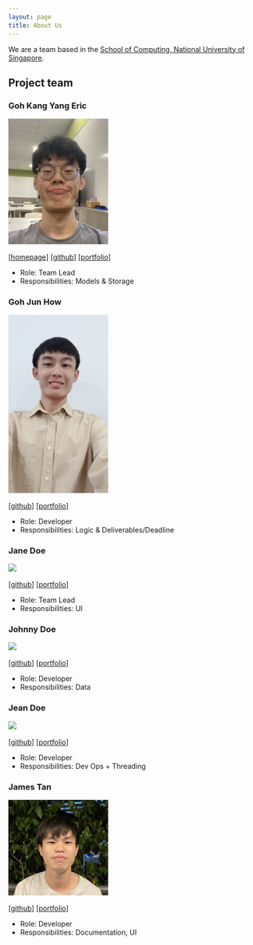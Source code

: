 ```yaml
---
layout: page
title: About Us
---
```


We are a team based in the [School of Computing, National University of Singapore](http://www.comp.nus.edu.sg).

## Project team

### Goh Kang Yang Eric

<img src="images/dangabit.png" width="200px">

[[homepage](https://dangabit.github.io/)]
[[github](https://github.com/Dangabit)]
[[portfolio](team/dangabit.md)]

* Role: Team Lead
* Responsibilities: Models & Storage

### Goh Jun How

<img src="images/jun-how.png" width="200px">

[[github](https://github.com/jun-how)]
[[portfolio](team/jun-how.md)]

* Role: Developer
* Responsibilities: Logic & Deliverables/Deadline

### Jane Doe

<img src="images/johndoe.png" width="200px">

[[github](http://github.com/johndoe)]
[[portfolio](team/jmestxr.md)]

* Role: Team Lead
* Responsibilities: UI

### Johnny Doe

<img src="images/johndoe.png" width="200px">

[[github](http://github.com/johndoe)] [[portfolio](team/jmestxr.md)]

* Role: Developer
* Responsibilities: Data

### Jean Doe

<img src="images/johndoe.png" width="200px">

[[github](http://github.com/johndoe)]
[[portfolio](team/jmestxr.md)]

* Role: Developer
* Responsibilities: Dev Ops + Threading

### James Tan

<img src="images/jmestxr.png" width="200px">

[[github](http://github.com/jmestxr)]
[[portfolio](team/jmestxr.md)]

* Role: Developer
* Responsibilities: Documentation, UI
